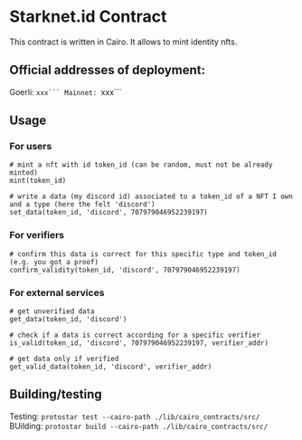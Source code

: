 # Starknet.id Contract

This contract is written in Cairo. It allows to mint identity nfts.

## Official addresses of deployment:
Goerli: ``xxx```
Mainnet: ``xxx```

## Usage

### For users
```cairo
# mint a nft with id token_id (can be random, must not be already minted)
mint(token_id)

# write a data (my discord id) associated to a token_id of a NFT I own and a type (here the felt 'discord')
set_data(token_id, 'discord', 707979046952239197)
```

### For verifiers
```cairo
# confirm this data is correct for this specific type and token_id (e.g. you got a proof)
confirm_validity(token_id, 'discord', 707979046952239197)
```

### For external services
```cairo
# get unverified data
get_data(token_id, 'discord')

# check if a data is correct according for a specific verifier
is_valid(token_id, 'discord', 707979046952239197, verifier_addr)

# get data only if verified
get_valid_data(token_id, 'discord', verifier_addr)
```

## Building/testing

Testing: ``protostar test --cairo-path ./lib/cairo_contracts/src/``
BUilding: ``protostar build --cairo-path ./lib/cairo_contracts/src/``